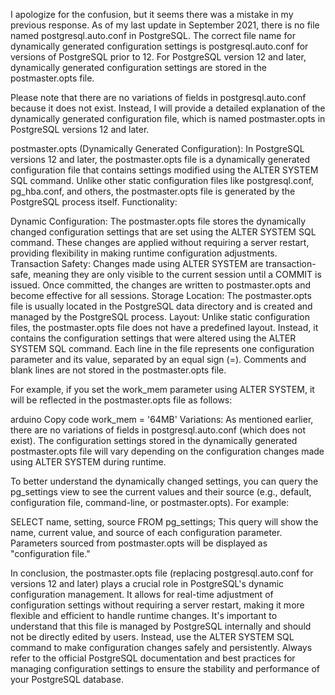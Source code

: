I apologize for the confusion, but it seems there was a mistake in my previous response. As of my last update in September 2021, there is no file named postgresql.auto.conf in PostgreSQL. The correct file name for dynamically generated configuration settings is postgresql.auto.conf for versions of PostgreSQL prior to 12. For PostgreSQL version 12 and later, dynamically generated configuration settings are stored in the postmaster.opts file.

Please note that there are no variations of fields in postgresql.auto.conf because it does not exist. Instead, I will provide a detailed explanation of the dynamically generated configuration file, which is named postmaster.opts in PostgreSQL versions 12 and later.

postmaster.opts (Dynamically Generated Configuration):
In PostgreSQL versions 12 and later, the postmaster.opts file is a dynamically generated configuration file that contains settings modified using the ALTER SYSTEM SQL command. Unlike other static configuration files like postgresql.conf, pg_hba.conf, and others, the postmaster.opts file is generated by the PostgreSQL process itself.
Functionality:

Dynamic Configuration: The postmaster.opts file stores the dynamically changed configuration settings that are set using the ALTER SYSTEM SQL command. These changes are applied without requiring a server restart, providing flexibility in making runtime configuration adjustments.
Transaction Safety: Changes made using ALTER SYSTEM are transaction-safe, meaning they are only visible to the current session until a COMMIT is issued. Once committed, the changes are written to postmaster.opts and become effective for all sessions.
Storage Location: The postmaster.opts file is usually located in the PostgreSQL data directory and is created and managed by the PostgreSQL process.
Layout:
Unlike static configuration files, the postmaster.opts file does not have a predefined layout. Instead, it contains the configuration settings that were altered using the ALTER SYSTEM SQL command. Each line in the file represents one configuration parameter and its value, separated by an equal sign (=). Comments and blank lines are not stored in the postmaster.opts file.

For example, if you set the work_mem parameter using ALTER SYSTEM, it will be reflected in the postmaster.opts file as follows:

arduino
Copy code
work_mem = '64MB'
Variations:
As mentioned earlier, there are no variations of fields in postgresql.auto.conf (which does not exist). The configuration settings stored in the dynamically generated postmaster.opts file will vary depending on the configuration changes made using ALTER SYSTEM during runtime.

To better understand the dynamically changed settings, you can query the pg_settings view to see the current values and their source (e.g., default, configuration file, command-line, or postmaster.opts). For example:


SELECT name, setting, source FROM pg_settings;
This query will show the name, current value, and source of each configuration parameter. Parameters sourced from postmaster.opts will be displayed as "configuration file."

In conclusion, the postmaster.opts file (replacing postgresql.auto.conf for versions 12 and later) plays a crucial role in PostgreSQL's dynamic configuration management. It allows for real-time adjustment of configuration settings without requiring a server restart, making it more flexible and efficient to handle runtime changes. It's important to understand that this file is managed by PostgreSQL internally and should not be directly edited by users. Instead, use the ALTER SYSTEM SQL command to make configuration changes safely and persistently. Always refer to the official PostgreSQL documentation and best practices for managing configuration settings to ensure the stability and performance of your PostgreSQL database.
